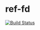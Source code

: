 ref-fd
======

[![Build Status](https://secure.travis-ci.org/sonyandy/ref-fd.png)](http://travis-ci.org/sonyandy/ref-fd)

